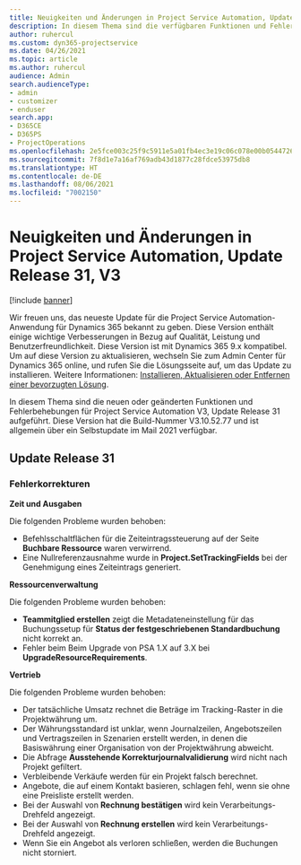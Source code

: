 ```yaml
---
title: Neuigkeiten und Änderungen in Project Service Automation, Update Release 31, V3
description: In diesem Thema sind die verfügbaren Funktionen und Fehlerbehebungen für Project Service Automation Update Release 31, V3 aufgeführt.
author: ruhercul
ms.custom: dyn365-projectservice
ms.date: 04/26/2021
ms.topic: article
ms.author: ruhercul
audience: Admin
search.audienceType:
- admin
- customizer
- enduser
search.app:
- D365CE
- D365PS
- ProjectOperations
ms.openlocfilehash: 2e5fce003c25f9c5911e5a01fb4ec3e19c06c078e00b054472699a522b9cd070
ms.sourcegitcommit: 7f8d1e7a16af769adb43d1877c28fdce53975db8
ms.translationtype: HT
ms.contentlocale: de-DE
ms.lasthandoff: 08/06/2021
ms.locfileid: "7002150"
---
```

# <a name="whats-new-or-changed-in-project-service-automation-update-release-31-v3"></a>Neuigkeiten und Änderungen in Project Service Automation, Update Release 31, V3

[!include [banner](../includes/psa-now-project-operations.md)]

Wir freuen uns, das neueste Update für die Project Service Automation-Anwendung für Dynamics 365 bekannt zu geben. Diese Version enthält einige wichtige Verbesserungen in Bezug auf Qualität, Leistung und Benutzerfreundlichkeit. Diese Version ist mit Dynamics 365 9.x kompatibel. Um auf diese Version zu aktualisieren, wechseln Sie zum Admin Center für Dynamics 365 online, und rufen Sie die Lösungsseite auf, um das Update zu installieren. Weitere Informationen: [Installieren, Aktualisieren oder Entfernen einer bevorzugten Lösung](/power-platform/admin/install-remove-preferred-solution).

In diesem Thema sind die neuen oder geänderten Funktionen und Fehlerbehebungen für Project Service Automation V3, Update Release 31 aufgeführt. Diese Version hat die Build-Nummer V3.10.52.77 und ist allgemein über ein Selbstupdate im Mail 2021 verfügbar.

## <a name="update-release-31"></a>Update Release 31

### <a name="bug-fixes"></a>Fehlerkorrekturen

**Zeit und Ausgaben**

Die folgenden Probleme wurden behoben:

- Befehlsschaltflächen für die Zeiteintragssteuerung auf der Seite **Buchbare Ressource** waren verwirrend.
- Eine Nullreferenzausnahme wurde in **Project.SetTrackingFields** bei der Genehmigung eines Zeiteintrags generiert.

**Ressourcenverwaltung**

Die folgenden Probleme wurden behoben:

- **Teammitglied erstellen** zeigt die Metadateneinstellung für das Buchungssetup für **Status der festgeschriebenen Standardbuchung** nicht korrekt an.
- Fehler beim Beim Upgrade von PSA 1.X auf 3.X bei **UpgradeResourceRequirements**.


**Vertrieb**

Die folgenden Probleme wurden behoben:

- Der tatsächliche Umsatz rechnet die Beträge im Tracking-Raster in die Projektwährung um.
- Der Währungsstandard ist unklar, wenn Journalzeilen, Angebotszeilen und Vertragszeilen in Szenarien erstellt werden, in denen die Basiswährung einer Organisation von der Projektwährung abweicht.
- Die Abfrage **Ausstehende Korrekturjournalvalidierung** wird nicht nach Projekt gefiltert.
- Verbleibende Verkäufe werden für ein Projekt falsch berechnet.
- Angebote, die auf einem Kontakt basieren, schlagen fehl, wenn sie ohne eine Preisliste erstellt werden.
- Bei der Auswahl von **Rechnung bestätigen** wird kein Verarbeitungs-Drehfeld angezeigt.
- Bei der Auswahl von **Rechnung erstellen** wird kein Verarbeitungs-Drehfeld angezeigt.
- Wenn Sie ein Angebot als verloren schließen, werden die Buchungen nicht storniert.







